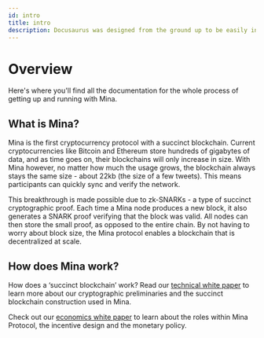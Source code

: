 ```yaml
---
id: intro
title: intro
description: Docusaurus was designed from the ground up to be easily installed and used to get your website up and running quickly.
---
```


# Overview

Here's where you'll find all the documentation for the whole process of getting up and running with Mina.

## What is Mina?

Mina is the first cryptocurrency protocol with a succinct blockchain. Current cryptocurrencies like Bitcoin and Ethereum store hundreds of gigabytes of data, and as time goes on, their blockchains will only increase in size. With Mina however, no matter how much the usage grows, the blockchain always stays the same size - about 22kb (the size of a few tweets). This means participants can quickly sync and verify the network.

This breakthrough is made possible due to zk-SNARKs - a type of succinct cryptographic proof. Each time a Mina node produces a new block, it also generates a SNARK proof verifying that the block was valid. All nodes can then store the small proof, as opposed to the entire chain. By not having to worry about block size, the Mina protocol enables a blockchain that is decentralized at scale.

## How does Mina work?

How does a ‘succinct blockchain’ work? Read our [technical white paper](https://docs.minaprotocol.com/static/pdf/technicalWhitepaper.pdf) to learn more about our cryptographic preliminaries and the succinct blockchain construction used in Mina.

Check out our [economics white paper](https://docs.minaprotocol.com/static/pdf/economicsWhitepaper.pdf) to learn about the roles within Mina Protocol, the incentive design and the monetary policy.
